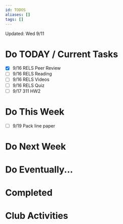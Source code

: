 ```yaml
---
id: TODOS
aliases: []
tags: []
---
```


Updated: Wed 9/11

# Do TODAY / Current Tasks
- [x] 9/16 RELS Peer Review
- [ ] 9/16 RELS Reading
- [ ] 9/16 RELS Videos
- [ ] 9/16 RELS Quiz
- [ ] 9/17 311 HW2

# Do This Week
- [ ] 9/19 Pack line paper

# Do Next Week

# Do Eventually...

# Completed

# Club Activities
